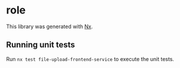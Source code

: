 # role

This library was generated with [Nx](https://nx.dev).

## Running unit tests

Run `nx test file-upload-frontend-service` to execute the unit tests.
